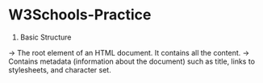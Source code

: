 # W3Schools-Practice


1. Basic Structure
<html> → The root element of an HTML document. It contains all the content.
<head> → Contains metadata (information about the document) such as title, links to stylesheets, and character set.
<title> → Sets the title of the web page, displayed in the browser tab.
<body> → Contains all the visible content of the webpage, such as text, images, and links.
  
2. Text Elements
<h1> to <h6> → Heading tags, with <h1> being the largest and <h6> the smallest. Used to structure content hierarchically.
<p> → Defines a paragraph. It automatically creates space before and after the text.
<br> → Inserts a line break. Unlike <p>, it does not add spacing.
<hr> → Creates a horizontal line, often used to separate sections.

3. Text Formatting
<b> → Makes text bold but does not add extra importance.
<strong> → Makes text bold and indicates strong importance.
<i> → Displays text in italics for styling purposes.
<em> → Displays text in italics with emphasis (used for semantic meaning).
<u> → Underlines text (not recommended for links to avoid confusion).
<mark> → Highlights text with a background color.
<small> → Reduces the text size, usually for disclaimers or fine print.
<del> → Displays text with a strikethrough (indicating deletion or correction).
<ins> → Underlines text to show it has been inserted as an update.
<sub> → Displays text as a subscript (e.g., chemical formulas: H₂O).
<sup> → Displays text as a superscript (e.g., mathematical exponents: x²).

4. Links & Images
<a href="URL"> → Creates a hyperlink to another page, document, or section.

Example attributes:

href → Specifies the link destination.
target="_blank" → Opens the link in a new tab.
<img src="image.jpg" alt="description"> → Displays an image.

Example attributes:

src → Defines the image source (URL or file path).
alt → Provides alternative text for accessibility and SEO.
width / height → Controls image dimensions.

5. Styling with CSS
<style> → Defines internal CSS rules for the document. Placed inside <head>.
style (attribute) → Allows inline styling within individual elements.

Common properties:

color → Changes text color.
background-color → Sets the background color.
font-size → Adjusts text size.
text-align → Aligns text (left, center, right).

